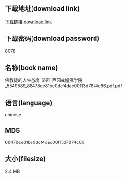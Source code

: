 ## 下载地址(download link)
[下载链接 download link](https://voluble-croquembouche-d321dc.netlify.app/?s=%E4%BD%9B%E6%95%99%E5%BE%92%E7%9A%84%E4%BA%BA%E7%94%9F%E6%80%81%E5%BA%A6_%E6%B5%8E%E7%BE%A4_%E8%A5%BF%E5%9B%AD%E6%88%92%E5%B9%A2%E4%BD%9B%E5%AD%A6%E9%99%A2_5549589_88478ee81be0dcf4dac00f13d7874c66.pdf)

## 下载密码(download password)
8078

## 名称(book name)
佛教徒的人生态度_济群_西园戒幢佛学院_5549589_88478ee81be0dcf4dac00f13d7874c66.pdf.pdf

## 语言(language)
chinese

## MD5
88478ee81be0dcf4dac00f13d7874c66

## 大小(filesize)
2.4 MB
